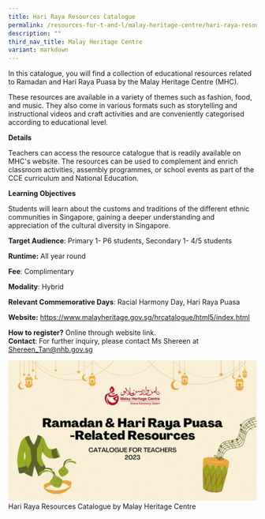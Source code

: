 ```yaml
---
title: Hari Raya Resources Catalogue
permalink: /resources-for-t-and-l/malay-heritage-centre/hari-raya-resources-catalogue/
description: ""
third_nav_title: Malay Heritage Centre
variant: markdown
---
```

In this catalogue, you will find a collection of educational resources related to Ramadan and Hari Raya Puasa by the Malay Heritage Centre (MHC). 

These resources are available in a variety of themes such as fashion, food, and music. They also come in various formats such as storytelling and instructional videos and craft activities and are conveniently categorised according to educational level.

**Details**

Teachers can access the resource catalogue that is readily available on MHC's website. The resources can be used to complement and enrich classroom activities, assembly programmes, or school events as part of the CCE curriculum and National Education.

**Learning Objectives**

Students will learn about the customs and traditions of the different ethnic communities in Singapore, gaining a deeper understanding and appreciation of the cultural diversity in Singapore.

**Target Audience**: Primary 1- P6 students, Secondary 1- 4/5 students
	
**Runtime:** All year round			

**Fee**: Complimentary		

**Modality**: Hybrid	
			
**Relevant Commemorative Days**: Racial Harmony Day, Hari Raya Puasa			

**Website:** https://www.malayheritage.gov.sg/hrcatalogue/html5/index.html

**How to register?** Online through website link.						
**Contact**: For further inquiry, please contact Ms Shereen at Shereen_Tan@nhb.gov.sg

![](/images/hari%20raya%20resources%20catalogue.jpg)
Hari Raya Resources Catalogue by Malay Heritage Centre